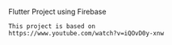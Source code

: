 Flutter Project using Firebase

    This project is based on
    https://www.youtube.com/watch?v=iQOvD0y-xnw
    